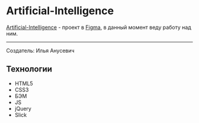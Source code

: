 # Artificial-Intelligence
[Artificial-Intelligence](https://ilya-grin.github.io/Artificial-Intelligence/) -  проект в [Figma](https://www.figma.com/file/hNjXfbb05QmQ6kkbYx2Omd/Artificial-Intelligence?node-id=0%3A1), в данный момент веду работу над ним.
____
Создатель: Илья Анусевич
## Технологии
- HTML5
- CSS3
- БЭМ
- JS
- jQuery
- Slick
